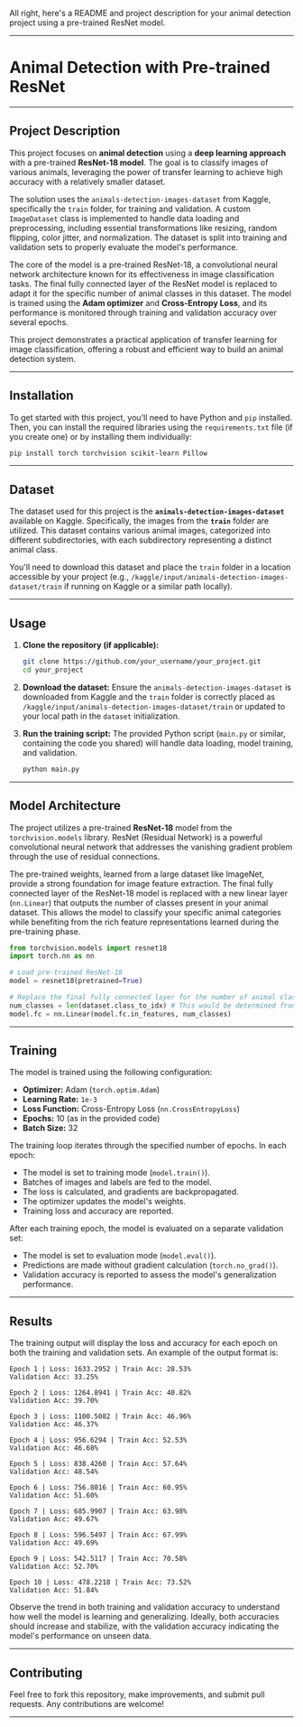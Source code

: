 All right, here's a README and project description for your animal detection project using a pre-trained ResNet model.

-----

# Animal Detection with Pre-trained ResNet

-----

## Project Description

This project focuses on **animal detection** using a **deep learning approach** with a pre-trained **ResNet-18 model**. The goal is to classify images of various animals, leveraging the power of transfer learning to achieve high accuracy with a relatively smaller dataset.

The solution uses the `animals-detection-images-dataset` from Kaggle, specifically the `train` folder, for training and validation. A custom `ImageDataset` class is implemented to handle data loading and preprocessing, including essential transformations like resizing, random flipping, color jitter, and normalization. The dataset is split into training and validation sets to properly evaluate the model's performance.

The core of the model is a pre-trained ResNet-18, a convolutional neural network architecture known for its effectiveness in image classification tasks. The final fully connected layer of the ResNet model is replaced to adapt it for the specific number of animal classes in this dataset. The model is trained using the **Adam optimizer** and **Cross-Entropy Loss**, and its performance is monitored through training and validation accuracy over several epochs.

This project demonstrates a practical application of transfer learning for image classification, offering a robust and efficient way to build an animal detection system.

-----

## Installation

To get started with this project, you'll need to have Python and `pip` installed. Then, you can install the required libraries using the `requirements.txt` file (if you create one) or by installing them individually:

```bash
pip install torch torchvision scikit-learn Pillow
```

-----

## Dataset

The dataset used for this project is the **`animals-detection-images-dataset`** available on Kaggle. Specifically, the images from the **`train`** folder are utilized. This dataset contains various animal images, categorized into different subdirectories, with each subdirectory representing a distinct animal class.

You'll need to download this dataset and place the `train` folder in a location accessible by your project (e.g., `/kaggle/input/animals-detection-images-dataset/train` if running on Kaggle or a similar path locally).

-----

## Usage

1.  **Clone the repository (if applicable):**

    ```bash
    git clone https://github.com/your_username/your_project.git
    cd your_project
    ```

2.  **Download the dataset:**
    Ensure the `animals-detection-images-dataset` is downloaded from Kaggle and the `train` folder is correctly placed as `/kaggle/input/animals-detection-images-dataset/train` or updated to your local path in the `dataset` initialization.

3.  **Run the training script:**
    The provided Python script (`main.py` or similar, containing the code you shared) will handle data loading, model training, and validation.

    ```bash
    python main.py
    ```

-----

## Model Architecture

The project utilizes a pre-trained **ResNet-18** model from the `torchvision.models` library. ResNet (Residual Network) is a powerful convolutional neural network that addresses the vanishing gradient problem through the use of residual connections.

The pre-trained weights, learned from a large dataset like ImageNet, provide a strong foundation for image feature extraction. The final fully connected layer of the ResNet-18 model is replaced with a new linear layer (`nn.Linear`) that outputs the number of classes present in your animal dataset. This allows the model to classify your specific animal categories while benefiting from the rich feature representations learned during the pre-training phase.

```python
from torchvision.models import resnet18
import torch.nn as nn

# Load pre-trained ResNet-18
model = resnet18(pretrained=True)

# Replace the final fully connected layer for the number of animal classes
num_classes = len(dataset.class_to_idx) # This would be determined from your dataset
model.fc = nn.Linear(model.fc.in_features, num_classes)
```

-----

## Training

The model is trained using the following configuration:

  * **Optimizer:** Adam (`torch.optim.Adam`)
  * **Learning Rate:** `1e-3`
  * **Loss Function:** Cross-Entropy Loss (`nn.CrossEntropyLoss`)
  * **Epochs:** 10 (as in the provided code)
  * **Batch Size:** 32

The training loop iterates through the specified number of epochs. In each epoch:

  * The model is set to training mode (`model.train()`).
  * Batches of images and labels are fed to the model.
  * The loss is calculated, and gradients are backpropagated.
  * The optimizer updates the model's weights.
  * Training loss and accuracy are reported.

After each training epoch, the model is evaluated on a separate validation set:

  * The model is set to evaluation mode (`model.eval()`).
  * Predictions are made without gradient calculation (`torch.no_grad()`).
  * Validation accuracy is reported to assess the model's generalization performance.

-----

## Results

The training output will display the loss and accuracy for each epoch on both the training and validation sets. An example of the output format is:

```
Epoch 1 | Loss: 1633.2952 | Train Acc: 28.53%
Validation Acc: 33.25%

Epoch 2 | Loss: 1264.8941 | Train Acc: 40.82%
Validation Acc: 39.70%

Epoch 3 | Loss: 1100.5082 | Train Acc: 46.96%
Validation Acc: 46.37%

Epoch 4 | Loss: 956.6294 | Train Acc: 52.53%
Validation Acc: 46.68%

Epoch 5 | Loss: 838.4260 | Train Acc: 57.64%
Validation Acc: 48.54%

Epoch 6 | Loss: 756.8016 | Train Acc: 60.95%
Validation Acc: 51.60%

Epoch 7 | Loss: 685.9907 | Train Acc: 63.98%
Validation Acc: 49.67%

Epoch 8 | Loss: 596.5497 | Train Acc: 67.99%
Validation Acc: 49.69%

Epoch 9 | Loss: 542.5117 | Train Acc: 70.58%
Validation Acc: 52.70%

Epoch 10 | Loss: 478.2218 | Train Acc: 73.52%
Validation Acc: 51.84%
```

Observe the trend in both training and validation accuracy to understand how well the model is learning and generalizing. Ideally, both accuracies should increase and stabilize, with the validation accuracy indicating the model's performance on unseen data.

-----

## Contributing

Feel free to fork this repository, make improvements, and submit pull requests. Any contributions are welcome\!

-----
